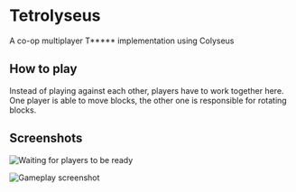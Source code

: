 # Tetrolyseus

A co-op multiplayer T***** implementation using Colyseus

## How to play

Instead of playing against each other, players have to work together here.
One player is able to move blocks, the other one is responsible for rotating blocks.

## Screenshots

<p style="margin-left: auto; margin-right: auto">
    <img src="https://github.com/s1h-org/tetrolyseus/raw/master/.gfx/waiting.png" alt="Waiting for players to be ready"/>
</p>

<p style="margin-left: auto; margin-right: auto">
    <img src="https://github.com/s1h-org/tetrolyseus/raw/master/.gfx/gameplay.png" alt="Gameplay screenshot"/>
</p>
